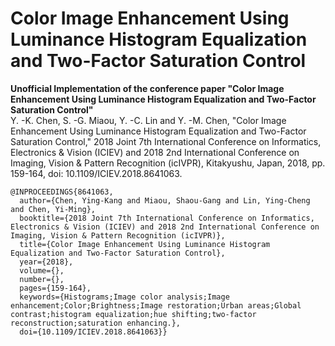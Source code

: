 # Color Image Enhancement Using Luminance Histogram Equalization and Two-Factor Saturation Control
**Unofficial Implementation of the conference paper "Color Image Enhancement Using Luminance Histogram Equalization and Two-Factor Saturation Control"**  
Y. -K. Chen, S. -G. Miaou, Y. -C. Lin and Y. -M. Chen, "Color Image Enhancement Using Luminance Histogram Equalization and Two-Factor Saturation Control," 2018 Joint 7th International Conference on Informatics, Electronics & Vision (ICIEV) and 2018 2nd International Conference on Imaging, Vision & Pattern Recognition (icIVPR), Kitakyushu, Japan, 2018, pp. 159-164, doi: 10.1109/ICIEV.2018.8641063.  
```
@INPROCEEDINGS{8641063,
  author={Chen, Ying-Kang and Miaou, Shaou-Gang and Lin, Ying-Cheng and Chen, Yi-Ming},
  booktitle={2018 Joint 7th International Conference on Informatics, Electronics & Vision (ICIEV) and 2018 2nd International Conference on Imaging, Vision & Pattern Recognition (icIVPR)}, 
  title={Color Image Enhancement Using Luminance Histogram Equalization and Two-Factor Saturation Control}, 
  year={2018},
  volume={},
  number={},
  pages={159-164},
  keywords={Histograms;Image color analysis;Image enhancement;Color;Brightness;Image restoration;Urban areas;Global contrast;histogram equalization;hue shifting;two-factor reconstruction;saturation enhancing.},
  doi={10.1109/ICIEV.2018.8641063}}
```
